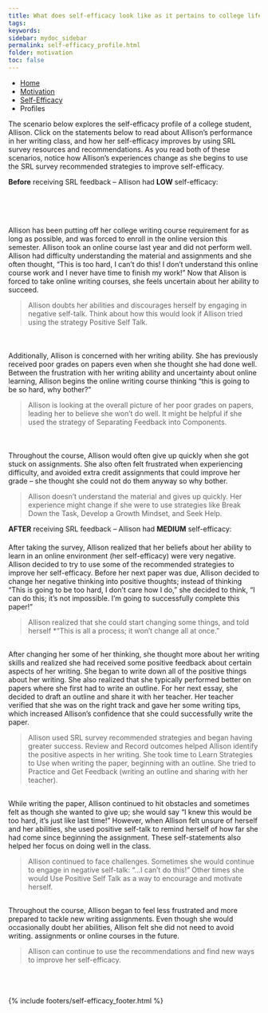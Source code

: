 ```yaml
---
title: What does self-efficacy look like as it pertains to college life?
tags: 
keywords: 
sidebar: mydoc_sidebar
permalink: self-efficacy_profile.html
folder: motivation
toc: false
---
```


<ul class="breadcrumb">
    <li><a href="index.html">Home</a></li>
    <li><a href="motivation.html">Motivation</a></li>
    <li><a href="self-efficacy.html">Self-Efficacy</a></li>
    <li class="active">Profiles</li>
</ul>

The scenario below explores the self-efficacy profile of a college student, Allison. Click on the statements below to read about Allison’s performance in her writing class, and how her self-efficacy improves by using SRL survey resources and recommendations. As you read both of these scenarios, notice how Allison’s experiences change as she begins to use the SRL survey recommended strategies to improve self-efficacy.

**Before** receiving SRL feedback – Allison had  **LOW** self-efficacy:

<div class="col-md-6" style="margin-top: 80px"> <!-- Adjust the margin-top until the text displays where you want -->
Allison has been putting off her college writing course requirement for as long as possible, and was forced to enroll in the online version this semester. Allison took an online course last year and did not perform well. Allison had difficulty understanding the material and assignments and she often thought, “This is too hard, I can’t do this! I don’t understand this online course work and I never have time to finish my work!” Now that Alison is forced to take online writing courses, she feels uncertain about her ability to succeed. </div><div class="col-md-6"><blockquote class="oval-thought">
Allison doubts her abilities and discourages herself by engaging in negative self-talk. Think about how this would look if Allison tried using the strategy Positive Self Talk. 
</blockquote></div>
<div class="col-md-6" style="margin-top: 50px"> <!-- Adjust the margin-top until the text displays where you want -->
Additionally, Allison is concerned with her writing ability. She has previously received poor grades on papers even when she thought she had done well. Between the frustration with her writing ability and uncertainty about online learning, Allison begins the online writing course thinking “this is going to be so hard, why bother?” </div><div class="col-md-6"><blockquote class="oval-thought">
Allison is looking at the overall picture of her poor grades on papers, leading her to believe she won’t do well. It might be helpful if she used the strategy of Separating Feedback into Components.
</blockquote></div>
<div class="col-md-6" style="margin-top: 50px"> <!-- Adjust the margin-top until the text displays where you want -->
Throughout the course, Allison would often give up quickly when she got stuck on assignments. She also often felt frustrated when experiencing difficulty, and avoided extra credit assignments that could improve her grade – she thought she could not do them anyway so why bother. </div><div class="col-md-6"><blockquote class="oval-thought">
Allison doesn’t understand the material and gives up quickly. Her experience might change if she were to use strategies like Break Down the Task, Develop a Growth Mindset, and Seek Help.
</blockquote></div>


 
 **AFTER** receiving SRL feedback – Allison had **MEDIUM** self-efficacy:
 
 <div class="col-md-6" style="margin-top: 20px"> <!-- Adjust the margin-top until the text displays where you want -->
After taking the survey, Allison realized that her beliefs about her ability to learn in an online environment (her self-efficacy) were very negative. Allison decided to try to use some of the recommended strategies to improve her self-efficacy. Before her next paper was due, Allison decided to change her negative thinking into positive thoughts; instead of thinking “This is going to be too hard, I don’t care how I do,” she decided to think, “I can do this; it’s not impossible. I’m going to successfully complete this paper!” </div><div class="col-md-6"><blockquote class="oval-thought">
Allison realized that she could start changing some things, and told herself *“This is all a process; it won’t change all at once.” 
</blockquote></div>
 
 <div class="col-md-6" style="margin-top: 30px"> <!-- Adjust the margin-top until the text displays where you want -->
After changing her some of her thinking, she thought more about her writing skills and realized she had received some positive feedback about certain aspects of her writing. She began to write down all of the positive things about her writing. She also realized that she typically performed better on papers where she first had to write an outline. For her next essay, she decided to draft an outline and share it with her teacher. Her teacher verified that she was on the right track and gave her some writing tips, which increased Allison’s confidence that she could successfully write the paper. </div><div class="col-md-6"><blockquote class="oval-thought">
Allison used SRL survey recommended strategies and began having greater success. Review and Record outcomes helped Allison identify the positive aspects in her writing. She took time to Learn Strategies to Use when writing the paper, beginning with an outline. She tried to Practice and Get Feedback (writing an outline and sharing with her teacher). 
</blockquote></div>

<div class="col-md-6" style="margin-top: 30px"> <!-- Adjust the margin-top until the text displays where you want -->
While writing the paper, Allison continued to hit obstacles and sometimes felt as though she wanted to give up; she would say “I knew this would be too hard, it’s just like last time!” However, when Allison felt unsure of herself and her abilities, she used positive self-talk to remind herself of how far she had come since beginning the assignment. These self-statements also helped her focus on doing well in the class. </div><div class="col-md-6"><blockquote class="oval-thought">
Allison continued to face challenges. Sometimes she would continue to engage in negative self-talk: “…I can’t do this!” Other times she would Use Positive Self Talk as a way to encourage and motivate herself. 
</blockquote></div>

<div class="col-md-6" style="margin-top: 30px"> <!-- Adjust the margin-top until the text displays where you want -->
Throughout the course, Allison began to feel less frustrated and more prepared to tackle new writing assignments. Even though she would occasionally doubt her abilities, Allison felt she did not need to avoid writing. assignments or online courses in the future. </div><div class="col-md-6"><blockquote class="oval-thought">
Allison can continue to use the recommendations and find new ways to improve her self-efficacy. 
</blockquote></div>


<br>
<br>
<br>
{% include footers/self-efficacy_footer.html %}




